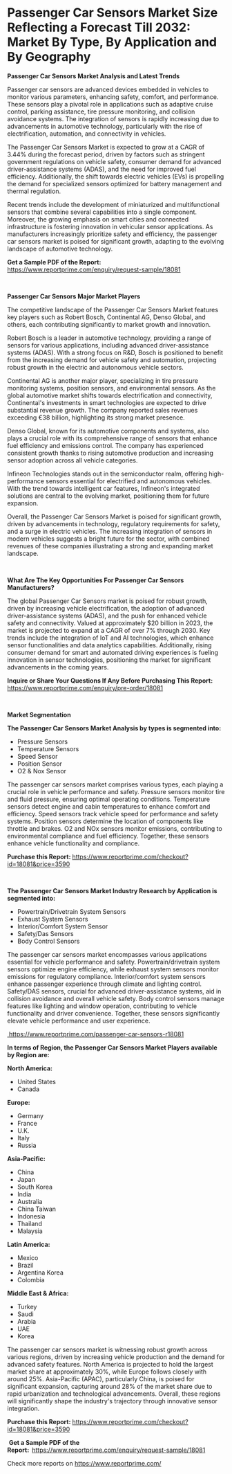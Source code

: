 <p><h1>Passenger Car Sensors Market Size Reflecting a Forecast Till 2032: Market By Type, By Application and By Geography</h1></p><p><strong>Passenger Car Sensors Market Analysis and Latest Trends</strong></p>
<p><p>Passenger car sensors are advanced devices embedded in vehicles to monitor various parameters, enhancing safety, comfort, and performance. These sensors play a pivotal role in applications such as adaptive cruise control, parking assistance, tire pressure monitoring, and collision avoidance systems. The integration of sensors is rapidly increasing due to advancements in automotive technology, particularly with the rise of electrification, automation, and connectivity in vehicles.</p><p>The Passenger Car Sensors Market is expected to grow at a CAGR of 3.44% during the forecast period, driven by factors such as stringent government regulations on vehicle safety, consumer demand for advanced driver-assistance systems (ADAS), and the need for improved fuel efficiency. Additionally, the shift towards electric vehicles (EVs) is propelling the demand for specialized sensors optimized for battery management and thermal regulation.</p><p>Recent trends include the development of miniaturized and multifunctional sensors that combine several capabilities into a single component. Moreover, the growing emphasis on smart cities and connected infrastructure is fostering innovation in vehicular sensor applications. As manufacturers increasingly prioritize safety and efficiency, the passenger car sensors market is poised for significant growth, adapting to the evolving landscape of automotive technology.</p></p>
<p><strong>Get a Sample PDF of the Report:&nbsp;</strong> <a href="https://www.reportprime.com/enquiry/request-sample/18081?utm_campaign=3025&utm_medium=2&utm_source=Github&utm_content=ia&utm_term=18032025&utm_id=passenger-car-sensors">https://www.reportprime.com/enquiry/request-sample/18081</a></p>
<p>&nbsp;</p>
<p><strong>Passenger Car Sensors Major Market Players</strong></p>
<p><p>The competitive landscape of the Passenger Car Sensors Market features key players such as Robert Bosch, Continental AG, Denso Global, and others, each contributing significantly to market growth and innovation.</p><p>Robert Bosch is a leader in automotive technology, providing a range of sensors for various applications, including advanced driver-assistance systems (ADAS). With a strong focus on R&D, Bosch is positioned to benefit from the increasing demand for vehicle safety and automation, projecting robust growth in the electric and autonomous vehicle sectors.</p><p>Continental AG is another major player, specializing in tire pressure monitoring systems, position sensors, and environmental sensors. As the global automotive market shifts towards electrification and connectivity, Continental's investments in smart technologies are expected to drive substantial revenue growth. The company reported sales revenues exceeding €38 billion, highlighting its strong market presence.</p><p>Denso Global, known for its automotive components and systems, also plays a crucial role with its comprehensive range of sensors that enhance fuel efficiency and emissions control. The company has experienced consistent growth thanks to rising automotive production and increasing sensor adoption across all vehicle categories.</p><p>Infineon Technologies stands out in the semiconductor realm, offering high-performance sensors essential for electrified and autonomous vehicles. With the trend towards intelligent car features, Infineon's integrated solutions are central to the evolving market, positioning them for future expansion.</p><p>Overall, the Passenger Car Sensors Market is poised for significant growth, driven by advancements in technology, regulatory requirements for safety, and a surge in electric vehicles. The increasing integration of sensors in modern vehicles suggests a bright future for the sector, with combined revenues of these companies illustrating a strong and expanding market landscape.</p></p>
<p>&nbsp;</p>
<p><strong>What Are The Key Opportunities For Passenger Car Sensors Manufacturers?</strong></p>
<p><p>The global Passenger Car Sensors market is poised for robust growth, driven by increasing vehicle electrification, the adoption of advanced driver-assistance systems (ADAS), and the push for enhanced vehicle safety and connectivity. Valued at approximately $20 billion in 2023, the market is projected to expand at a CAGR of over 7% through 2030. Key trends include the integration of IoT and AI technologies, which enhance sensor functionalities and data analytics capabilities. Additionally, rising consumer demand for smart and automated driving experiences is fueling innovation in sensor technologies, positioning the market for significant advancements in the coming years.</p></p>
<p><strong>Inquire or Share Your Questions If Any Before Purchasing This Report:</strong> <a href="https://www.reportprime.com/enquiry/pre-order/18081?utm_campaign=3025&utm_medium=2&utm_source=Github&utm_content=ia&utm_term=18032025&utm_id=passenger-car-sensors">https://www.reportprime.com/enquiry/pre-order/18081</a></p>
<p>&nbsp;</p>
<p><strong>Market Segmentation</strong></p>
<p><strong>The Passenger Car Sensors Market Analysis by types is segmented into:</strong></p>
<p><ul><li>Pressure Sensors</li><li>Temperature Sensors</li><li>Speed Sensor</li><li>Position Sensor</li><li>O2 & Nox Sensor</li></ul></p>
<p><p>The passenger car sensors market comprises various types, each playing a crucial role in vehicle performance and safety. Pressure sensors monitor tire and fluid pressure, ensuring optimal operating conditions. Temperature sensors detect engine and cabin temperatures to enhance comfort and efficiency. Speed sensors track vehicle speed for performance and safety systems. Position sensors determine the location of components like throttle and brakes. O2 and NOx sensors monitor emissions, contributing to environmental compliance and fuel efficiency. Together, these sensors enhance vehicle functionality and compliance.</p></p>
<p><strong>Purchase this Report:&nbsp;</strong><a href="https://www.reportprime.com/checkout?id=18081&price=3590&utm_campaign=3025&utm_medium=2&utm_source=Github&utm_content=ia&utm_term=18032025&utm_id=passenger-car-sensors">https://www.reportprime.com/checkout?id=18081&price=3590</a></p>
<p>&nbsp;</p>
<p><strong>The Passenger Car Sensors Market Industry Research by Application is segmented into:</strong></p>
<p><ul><li>Powertrain/Drivetrain System Sensors</li><li>Exhaust System Sensors</li><li>Interior/Comfort System Sensor</li><li>Safety/Das Sensors</li><li>Body Control Sensors</li></ul></p>
<p><p>The passenger car sensors market encompasses various applications essential for vehicle performance and safety. Powertrain/drivetrain system sensors optimize engine efficiency, while exhaust system sensors monitor emissions for regulatory compliance. Interior/comfort system sensors enhance passenger experience through climate and lighting control. Safety/DAS sensors, crucial for advanced driver-assistance systems, aid in collision avoidance and overall vehicle safety. Body control sensors manage features like lighting and window operation, contributing to vehicle functionality and driver convenience. Together, these sensors significantly elevate vehicle performance and user experience.</p></p>
<p><a href="https://www.reportprime.com/passenger-car-sensors-r18081?utm_campaign=3025&utm_medium=2&utm_source=Github&utm_content=ia&utm_term=18032025&utm_id=passenger-car-sensors">&nbsp;https://www.reportprime.com/passenger-car-sensors-r18081</a></p>
<p><strong>In terms of Region, the Passenger Car Sensors Market Players available by Region are:</strong></p>
<p>
    <p> <strong> North America: </strong>
        <ul>
            <li>United States</li>
            <li>Canada</li>
        </ul>
        </p> 
    <p> <strong> Europe: </strong>
        <ul>
            <li>Germany</li>
            <li>France</li>
            <li>U.K.</li>
            <li>Italy</li>
            <li>Russia</li>
        </ul>
        </p> 
    <p> <strong> Asia-Pacific: </strong>
        <ul>
            <li>China</li>
            <li>Japan</li>
            <li>South Korea</li>
            <li>India</li>
            <li>Australia</li>
            <li>China Taiwan</li>
            <li>Indonesia</li>
            <li>Thailand</li>
            <li>Malaysia</li>
        </ul>
        </p> 
    <p> <strong> Latin America: </strong>
        <ul>
            <li>Mexico</li>
            <li>Brazil</li>
            <li>Argentina Korea</li>
            <li>Colombia</li>
        </ul>
        </p> 
    <p> <strong> Middle East & Africa: </strong>
        <ul>
            <li>Turkey</li>
            <li>Saudi</li>
            <li>Arabia</li>
            <li>UAE</li>
            <li>Korea</li>
        </ul>
    </p>
    </p>
<p><p>The passenger car sensors market is witnessing robust growth across various regions, driven by increasing vehicle production and the demand for advanced safety features. North America is projected to hold the largest market share at approximately 30%, while Europe follows closely with around 25%. Asia-Pacific (APAC), particularly China, is poised for significant expansion, capturing around 28% of the market share due to rapid urbanization and technological advancements. Overall, these regions will significantly shape the industry's trajectory through innovative sensor integration.</p></p>
<p><strong>Purchase this Report: </strong><a href="https://www.reportprime.com/checkout?id=18081&price=3590&utm_campaign=3025&utm_medium=2&utm_source=Github&utm_content=ia&utm_term=18032025&utm_id=passenger-car-sensors">https://www.reportprime.com/checkout?id=18081&price=3590</a></p>
<p>&nbsp;<strong>Get a Sample PDF of the Report:&nbsp;&nbsp;</strong><a href="https://www.reportprime.com/enquiry/request-sample/18081?utm_campaign=3025&utm_medium=2&utm_source=Github&utm_content=ia&utm_term=18032025&utm_id=passenger-car-sensors">https://www.reportprime.com/enquiry/request-sample/18081</a></p>
<p><strong></strong></p>
<p>Check more reports on <a href="https://www.reportprime.com/?utm_campaign=3025&utm_medium=2&utm_source=Github&utm_content=ia&utm_term=18032025&utm_id=passenger-car-sensors">https://www.reportprime.com/</a></p>